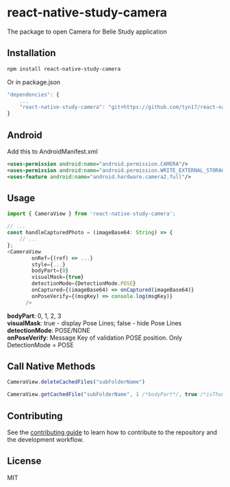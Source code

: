 # react-native-study-camera

The package to open Camera for Belle Study application

## Installation

```sh
npm install react-native-study-camera
```
Or in package.json
```js
"dependencies": {
	...
	"react-native-study-camera": "git+https://github.com/tyn17/react-native-study-camera.git#move-net-pose-estimate"
}
```

## Android
Add this to AndroidManifest.xml
```xml
<uses-permission android:name="android.permission.CAMERA"/>
<uses-permission android:name="android.permission.WRITE_EXTERNAL_STORAGE"/>
<uses-feature android:name="android.hardware.camera2.full"/>
```

## Usage

```js
import { CameraView } from 'react-native-study-camera';

// ...
const handleCapturedPhoto = (imageBase64: String) => {
    // ...
};
<CameraView
        onRef={(ref) => ...}
        style={...}
        bodyPart={0}
        visualMask={true}
        detectionMode={DetectionMode.POSE}
        onCaptured={(imageBase64) => onCaptured(imageBase64)}
        onPoseVerify={(msgKey) => console.log(msgKey)}
      />
```
**bodyPart**: 0, 1, 2, 3  
**visualMask**: true - display Pose Lines; false - hide Pose Lines  
**detectionMode**: POSE/NONE  
**onPoseVerify**: Message Key of validation POSE position. Only DetectionMode = POSE  

## Call Native Methods
```js
CameraView.deleteCachedFiles("subFolderName")

CameraView.getCachedFile("subFolderName", 1 /*bodyPart*/, true /*isThumbnail*/).then((data) => ...)
```

## Contributing

See the [contributing guide](CONTRIBUTING.md) to learn how to contribute to the repository and the development workflow.

## License

MIT
